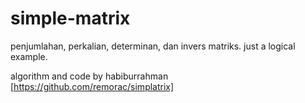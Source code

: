 simple-matrix
=============

penjumlahan, perkalian, determinan, dan invers matriks. just a logical example.

algorithm and code by habiburrahman [https://github.com/remorac/simplatrix]
